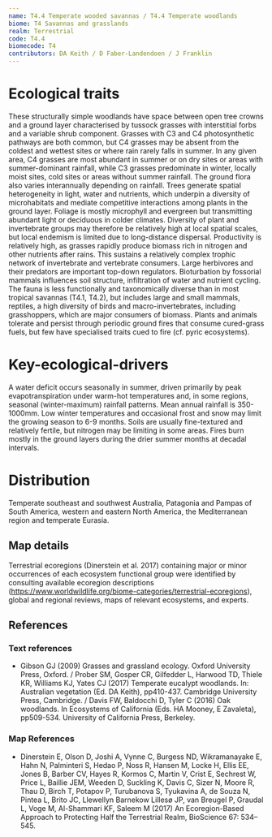 ```yaml
---
name: T4.4 Temperate wooded savannas / T4.4 Temperate woodlands
biome: T4 Savannas and grasslands
realm: Terrestrial
code: T4.4
biomecode: T4
contributors: DA Keith / D Faber-Landendoen / J Franklin
---
```


# Ecological traits

These structurally simple woodlands have space between open tree crowns and a ground layer characterised by tussock grasses with interstitial forbs and a variable shrub component. Grasses with C3 and C4 photosynthetic pathways are both common, but C4 grasses may be absent from the coldest and wettest sites or where rain rarely falls in summer. In any given area, C4 grasses are most abundant in summer or on dry sites or areas with summer-dominant rainfall, while C3 grasses predominate in winter, locally moist sites, cold sites or areas without summer rainfall. The ground flora also varies interannually depending on rainfall. Trees generate spatial heterogeneity in light, water and nutrients, which underpin a diversity of microhabitats and mediate competitive interactions among plants in the ground layer. Foliage is mostly microphyll and evergreen but transmitting abundant light or deciduous in colder climates. Diversity of plant and invertebrate groups may therefore be relatively high at local spatial scales, but local endemism is limited due to long-distance dispersal. Productivity is relatively high, as grasses rapidly produce biomass rich in nitrogen and other nutrients after rains. This sustains a relatively complex trophic network of invertebrate and vertebrate consumers. Large herbivores and their predators are important top-down regulators. Bioturbation by fossorial mammals influences soil structure, infiltration of water and nutrient cycling. The fauna is less functionally and taxonomically diverse than in most tropical savannas (T4.1, T4.2), but includes large and small mammals, reptiles, a high diversity of birds and macro-invertebrates, including grasshoppers, which are major consumers of biomass. Plants and animals tolerate and persist through periodic ground fires that consume cured-grass fuels, but few have specialised traits cued to fire (cf. pyric ecosystems).

# Key-ecological-drivers

A water deficit occurs seasonally in summer, driven primarily by peak evapotranspiration under warm-hot temperatures and, in some regions, seasonal (winter-maximum) rainfall patterns. Mean annual rainfall is 350-1000mm. Low winter temperatures and occasional frost and snow may limit the growing season to 6-9 months.  Soils are usually fine-textured and relatively fertile, but nitrogen may be limiting in some areas. Fires burn mostly in the ground layers during the drier summer months at decadal intervals.

# Distribution

Temperate southeast and southwest Australia, Patagonia and Pampas of South America, western and eastern North America, the Mediterranean region and temperate Eurasia.

## Map details

Terrestrial ecoregions (Dinerstein et al. 2017) containing major or minor occurrences of each ecosystem functional group were identified by consulting available ecoregion descriptions (https://www.worldwildlife.org/biome-categories/terrestrial-ecoregions), global and regional reviews, maps of relevant ecosystems, and experts.

## References
### Text references
* Gibson GJ (2009) Grasses and grassland ecology. Oxford University Press, Oxford. / Prober SM, Gosper CR, Gilfedder L, Harwood TD, Thiele KR, Williams KJ, Yates CJ (2017) Temperate eucalypt woodlands. In: Australian vegetation (Ed. DA Keith), pp410-437. Cambridge University Press, Cambridge. / Davis FW, Baldocchi D, Tyler C (2016) Oak woodlands. In Ecosystems of California (Eds. HA Mooney, E Zavaleta), pp509-534. University of California Press, Berkeley.
### Map References
* Dinerstein E, Olson D, Joshi A, Vynne C, Burgess ND, Wikramanayake E, Hahn N, Palminteri S, Hedao P, Noss R, Hansen M, Locke H, Ellis EE, Jones B, Barber CV, Hayes R, Kormos C, Martin V, Crist E, Sechrest W, Price L, Baillie JEM, Weeden D, Suckling K, Davis C, Sizer N, Moore R, Thau D, Birch T, Potapov P, Turubanova S, Tyukavina A, de Souza N, Pintea L, Brito JC, Llewellyn Barnekow Lillesø JP, van Breugel P, Graudal L, Voge M, Al-Shammari KF, Saleem M (2017) An Ecoregion-Based Approach to Protecting Half the Terrestrial Realm, BioScience 67: 534–545.

